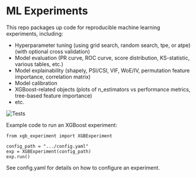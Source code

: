 # ML Experiments
This repo packages up code for reproducible machine learning experiments, including:
- Hyperparameter tuning (using grid search, random search, tpe, or atpe) (with optional cross validation)
- Model evaluation (PR curve, ROC curve, score distribution, KS-statistic, various tables, etc.)
- Model explainability (shapely, PSI/CSI, VIF, WoE/IV, permutation feature importance, correlation matrix)
- Model calibration
- XGBoost-related objects (plots of n_estimators vs performance metrics, tree-based feature importance)
- etc.

![Tests](https://github.com/sthobbs/ML/actions/workflows/tests.yml/badge.svg)

Example code to run an XGBoost experiment:
```
from xgb_experiment import XGBExperiment

config_path = ".../config.yaml"
exp = XGBExperiment(config_path)
exp.run()
```
See config.yaml for details on how to configure an experiment.